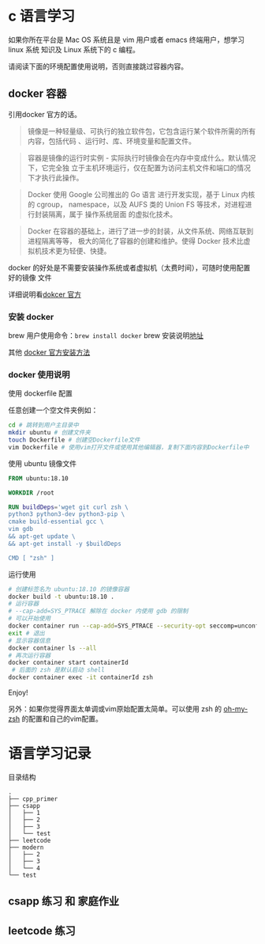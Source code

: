 # c 语言学习

如果你所在平台是 Mac OS 系统且是 vim 用户或者 emacs 终端用户，想学习 linux 系统
知识及 Linux 系统下的 c 编程。

请阅读下面的环境配置使用说明，否则直接跳过容器内容。

## docker 容器

引用docker 官方的话。

> 镜像是一种轻量级、可执行的独立软件包，它包含运行某个软件所需的所有内容，包括代码
> 、运行时、库、环境变量和配置文件。

> 容器是镜像的运行时实例 - 实际执行时镜像会在内存中变成什么。默认情况下，它完全独
> 立于主机环境运行，仅在配置为访问主机文件和端口的情况下才执行此操作。

> Docker 使用 Google 公司推出的 Go 语言 进行开发实现，基于 Linux 内核的 cgroup，
> namespace，以及 AUFS 类的 Union FS 等技术，对进程进行封装隔离，属于 操作系统层面
> 的虚拟化技术。

> Docker 在容器的基础上，进行了进一步的封装，从文件系统、网络互联到进程隔离等等，
> 极大的简化了容器的创建和维护。使得 Docker 技术比虚拟机技术更为轻便、快捷。

docker 的好处是不需要安装操作系统或者虚拟机（太费时间），可随时使用配置好的镜像
文件

详细说明看[dokcer 官方](https://docs.docker-cn.com/)

### 安装 docker

brew 用户使用命令：``brew install docker``
brew 安装说明[地址](https://brew.sh/index_zh-cn)

其他 [docker 官方安装方法](https://docs.docker-cn.com/docker-for-mac/install/)

### docker 使用说明

使用 dockerfile 配置

任意创建一个空文件夹例如：

```bash
cd # 跳转到用户主目录中
mkdir ubuntu # 创建文件夹
touch Dockerfile # 创建空Dockerfile文件
vim Dockerfile # 使用vim打开文件或使用其他编辑器，复制下面内容到Dockerfile中
```

使用 ubuntu 镜像文件

```dockerfile
FROM ubuntu:18.10

WORKDIR /root

RUN buildDeps='wget git curl zsh \
python3 python3-dev python3-pip \
cmake build-essential gcc \
vim gdb
&& apt-get update \
&& apt-get install -y $buildDeps

CMD [ "zsh" ]
```

运行使用

```bash
# 创建标签名为 ubuntu:18.10 的镜像容器
docker build -t ubuntu:18.10 .
# 运行容器
# --cap-add=SYS_PTRACE 解除在 docker 内使用 gdb 的限制
# 可以开始使用
docker container run --cap-add=SYS_PTRACE --security-opt seccomp=unconfined -it ubuntu:18.10
exit # 退出
# 显示容器信息
docker container ls --all
# 再次运行容器
docker container start containerId
 # 后面的 zsh 是默认启动 shell
docker container exec -it containerId zsh
```

Enjoy!

另外：如果你觉得界面太单调或vim原始配置太简单。可以使用 zsh 的
[oh-my-zsh](https://github.com/robbyrussell/oh-my-zsh) 的配置和自己的vim配置。

# 语言学习记录

目录结构

```
.
├── cpp_primer
├── csapp
│   ├── 1
│   ├── 2
│   ├── 3
│   └── test
├── leetcode
├── modern
│   ├── 2
│   ├── 3
│   └── 4
└── test
```

## csapp 练习 和 家庭作业
## leetcode 练习
